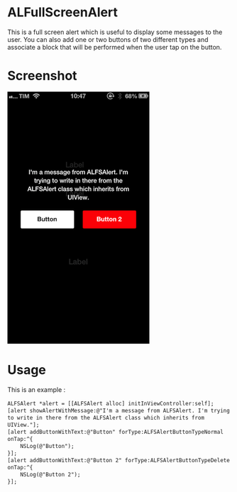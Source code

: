 ALFullScreenAlert
=================

This is a full screen alert which is useful to display some messages to the user. You can also add one or two buttons of two different types and associate a block that will be performed when the user tap on the button.

Screenshot
=================
![alt text](screenshot.png)

Usage
=================

This is an example :

    ALFSAlert *alert = [[ALFSAlert alloc] initInViewController:self];
    [alert showAlertWithMessage:@"I'm a message from ALFSAlert. I'm trying to write in there from the ALFSAlert class which inherits from UIView."];
    [alert addButtonWithText:@"Button" forType:ALFSAlertButtonTypeNormal onTap:^{
        NSLog(@"Button");
    }];
    [alert addButtonWithText:@"Button 2" forType:ALFSAlertButtonTypeDelete onTap:^{
        NSLog(@"Button 2");
    }];
